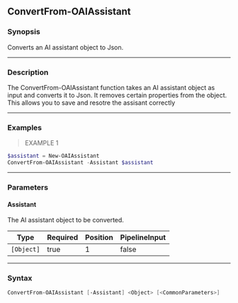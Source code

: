 ConvertFrom-OAIAssistant
------------------------

### Synopsis
Converts an AI assistant object to Json.

---

### Description

The ConvertFrom-OAIAssistant function takes an AI assistant object as input and converts it to Json. It removes certain properties from the object. This allows you to save and resotre the assisant correctly

---

### Examples
> EXAMPLE 1

```PowerShell
$assistant = New-OAIAssistant 
ConvertFrom-OAIAssistant -Assistant $assistant
```

---

### Parameters
#### **Assistant**
The AI assistant object to be converted.

|Type      |Required|Position|PipelineInput|
|----------|--------|--------|-------------|
|`[Object]`|true    |1       |false        |

---

### Syntax
```PowerShell
ConvertFrom-OAIAssistant [-Assistant] <Object> [<CommonParameters>]
```
